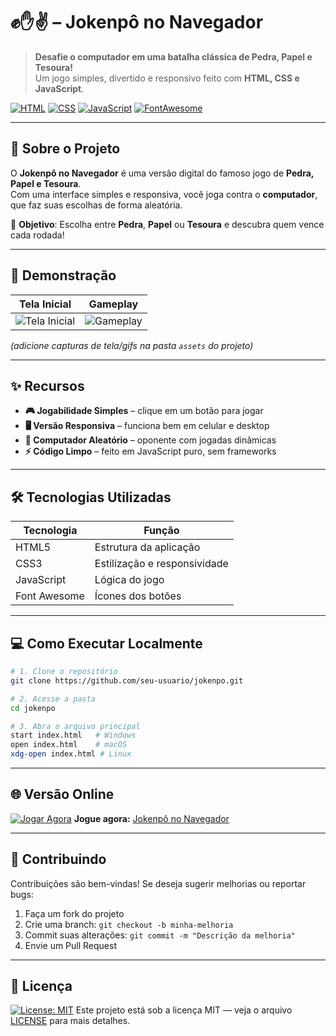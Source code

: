 # ✊✋✌️ – Jokenpô no Navegador

> **Desafie o computador em uma batalha clássica de Pedra, Papel e Tesoura!**  
> Um jogo simples, divertido e responsivo feito com **HTML, CSS e JavaScript**.

[![HTML](https://img.shields.io/badge/HTML5-E34F26?style=for-the-badge&logo=html5&logoColor=white)](https://developer.mozilla.org/pt-BR/docs/Web/HTML)
[![CSS](https://img.shields.io/badge/CSS3-1572B6?style=for-the-badge&logo=css3&logoColor=white)](https://developer.mozilla.org/pt-BR/docs/Web/CSS)
[![JavaScript](https://img.shields.io/badge/JavaScript-F7DF1E?style=for-the-badge&logo=javascript&logoColor=black)](https://developer.mozilla.org/pt-BR/docs/Web/JavaScript)
[![FontAwesome](https://img.shields.io/badge/Font_Awesome-528EE5?style=for-the-badge&logo=fontawesome&logoColor=white)](https://fontawesome.com/)

---

## 🚀 Sobre o Projeto

O **Jokenpô no Navegador** é uma versão digital do famoso jogo de **Pedra, Papel e Tesoura**.  
Com uma interface simples e responsiva, você joga contra o **computador**, que faz suas escolhas de forma aleatória.

🎯 **Objetivo**: Escolha entre **Pedra**, **Papel** ou **Tesoura** e descubra quem vence cada rodada!

---

## 📸 Demonstração

| Tela Inicial                           | Gameplay                              |
| -------------------------------------- | ------------------------------------- |
| ![Tela Inicial](./assets/preview.png)  | ![Gameplay](./assets/gameplay.gif)    |

*(adicione capturas de tela/gifs na pasta `assets` do projeto)*

---

## ✨ Recursos

- **🎮 Jogabilidade Simples** – clique em um botão para jogar
- **🖥️ Versão Responsiva** – funciona bem em celular e desktop
- **🤖 Computador Aleatório** – oponente com jogadas dinâmicas
- **⚡ Código Limpo** – feito em JavaScript puro, sem frameworks

---

## 🛠️ Tecnologias Utilizadas

| Tecnologia       | Função                         |
| ---------------- | ------------------------------ |
| HTML5            | Estrutura da aplicação         |
| CSS3             | Estilização e responsividade   |
| JavaScript       | Lógica do jogo                 |
| Font Awesome     | Ícones dos botões              |

---

## 💻 Como Executar Localmente

```bash
# 1. Clone o repositório
git clone https://github.com/seu-usuario/jokenpo.git

# 2. Acesse a pasta
cd jokenpo

# 3. Abra o arquivo principal
start index.html   # Windows
open index.html    # macOS
xdg-open index.html # Linux
````

---

## 🌐 Versão Online

[![Jogar Agora](https://img.shields.io/badge/Play-Online-brightgreen?style=for-the-badge)](https://seu-usuario.github.io/jokenpo/)
**Jogue agora:** [Jokenpô no Navegador](https://seu-usuario.github.io/jokenpo/)

---

## 🤝 Contribuindo

Contribuições são bem-vindas!
Se deseja sugerir melhorias ou reportar bugs:

1. Faça um fork do projeto
2. Crie uma branch: `git checkout -b minha-melhoria`
3. Commit suas alterações: `git commit -m "Descrição da melhoria"`
4. Envie um Pull Request

---

## 📜 Licença

[![License: MIT](https://img.shields.io/badge/License-MIT-yellow.svg)](https://opensource.org/licenses/MIT)
Este projeto está sob a licença MIT — veja o arquivo [LICENSE](./LICENSE) para mais detalhes.
